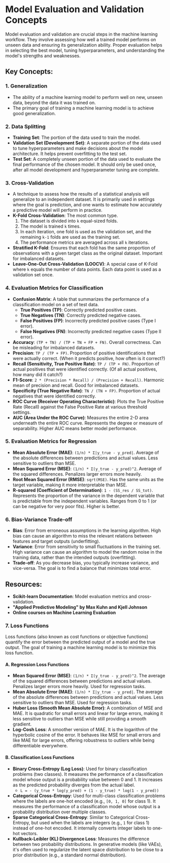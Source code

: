 # Model Evaluation and Validation Concepts

Model evaluation and validation are crucial steps in the machine learning workflow. They involve assessing how well a trained model performs on unseen data and ensuring its generalization ability. Proper evaluation helps in selecting the best model, tuning hyperparameters, and understanding the model's strengths and weaknesses.

## Key Concepts:

### 1. Generalization

*   The ability of a machine learning model to perform well on new, unseen data, beyond the data it was trained on.
*   The primary goal of training a machine learning model is to achieve good generalization.

### 2. Data Splitting

*   **Training Set**: The portion of the data used to train the model.
*   **Validation Set (Development Set)**: A separate portion of the data used to tune hyperparameters and make decisions about the model architecture. It helps prevent overfitting to the test set.
*   **Test Set**: A completely unseen portion of the data used to evaluate the final performance of the chosen model. It should only be used once, after all model development and hyperparameter tuning are complete.

### 3. Cross-Validation

*   A technique to assess how the results of a statistical analysis will generalize to an independent dataset. It is primarily used in settings where the goal is prediction, and one wants to estimate how accurately a predictive model will perform in practice.
*   **K-Fold Cross-Validation**: The most common type.
    1.  The dataset is divided into `k` equal-sized folds.
    2.  The model is trained `k` times.
    3.  In each iteration, one fold is used as the validation set, and the remaining `k-1` folds are used as the training set.
    4.  The performance metrics are averaged across all `k` iterations.
*   **Stratified K-Fold**: Ensures that each fold has the same proportion of observations with a given target class as the original dataset. Important for imbalanced datasets.
*   **Leave-One-Out Cross-Validation (LOOCV)**: A special case of K-Fold where `k` equals the number of data points. Each data point is used as a validation set once.

### 4. Evaluation Metrics for Classification

*   **Confusion Matrix**: A table that summarizes the performance of a classification model on a set of test data.
    *   **True Positives (TP)**: Correctly predicted positive cases.
    *   **True Negatives (TN)**: Correctly predicted negative cases.
    *   **False Positives (FP)**: Incorrectly predicted positive cases (Type I error).
    *   **False Negatives (FN)**: Incorrectly predicted negative cases (Type II error).
*   **Accuracy**: `(TP + TN) / (TP + TN + FP + FN)`. Overall correctness. Can be misleading for imbalanced datasets.
*   **Precision**: `TP / (TP + FP)`. Proportion of positive identifications that were actually correct. (When it predicts positive, how often is it correct?)
*   **Recall (Sensitivity, True Positive Rate)**: `TP / (TP + FN)`. Proportion of actual positives that were identified correctly. (Of all actual positives, how many did it catch?)
*   **F1-Score**: `2 * (Precision * Recall) / (Precision + Recall)`. Harmonic mean of precision and recall. Good for imbalanced datasets.
*   **Specificity (True Negative Rate)**: `TN / (TN + FP)`. Proportion of actual negatives that were identified correctly.
*   **ROC Curve (Receiver Operating Characteristic)**: Plots the True Positive Rate (Recall) against the False Positive Rate at various threshold settings.
*   **AUC (Area Under the ROC Curve)**: Measures the entire 2-D area underneath the entire ROC curve. Represents the degree or measure of separability. Higher AUC means better model performance.

### 5. Evaluation Metrics for Regression

*   **Mean Absolute Error (MAE)**: `(1/n) * Σ|y_true - y_pred|`. Average of the absolute differences between predictions and actual values. Less sensitive to outliers than MSE.
*   **Mean Squared Error (MSE)**: `(1/n) * Σ(y_true - y_pred)^2`. Average of the squared differences. Penalizes larger errors more heavily.
*   **Root Mean Squared Error (RMSE)**: `sqrt(MSE)`. Has the same units as the target variable, making it more interpretable than MSE.
*   **R-squared (Coefficient of Determination)**: `1 - (SS_res / SS_tot)`. Represents the proportion of the variance in the dependent variable that is predictable from the independent variables. Ranges from 0 to 1 (or can be negative for very poor fits). Higher is better.

### 6. Bias-Variance Trade-off

*   **Bias**: Error from erroneous assumptions in the learning algorithm. High bias can cause an algorithm to miss the relevant relations between features and target outputs (underfitting).
*   **Variance**: Error from sensitivity to small fluctuations in the training set. High variance can cause an algorithm to model the random noise in the training data, rather than the intended outputs (overfitting).
*   **Trade-off**: As you decrease bias, you typically increase variance, and vice-versa. The goal is to find a balance that minimizes total error.

## Resources:

*   **Scikit-learn Documentation**: Model evaluation metrics and cross-validation.
*   **"Applied Predictive Modeling" by Max Kuhn and Kjell Johnson**
*   **Online courses on Machine Learning Evaluation**

### 7. Loss Functions

Loss functions (also known as cost functions or objective functions) quantify the error between the predicted output of a model and the true output. The goal of training a machine learning model is to minimize this loss function.

#### A. Regression Loss Functions

*   **Mean Squared Error (MSE)**: `(1/n) * Σ(y_true - y_pred)^2`. The average of the squared differences between predictions and actual values. Penalizes larger errors more heavily. Used for regression tasks.
*   **Mean Absolute Error (MAE)**: `(1/n) * Σ|y_true - y_pred|`. The average of the absolute differences between predictions and actual values. Less sensitive to outliers than MSE. Used for regression tasks.
*   **Huber Loss (Smooth Mean Absolute Error)**: A combination of MSE and MAE. It is quadratic for small errors and linear for large errors, making it less sensitive to outliers than MSE while still providing a smooth gradient.
*   **Log-Cosh Loss**: A smoother version of MAE. It is the logarithm of the hyperbolic cosine of the error. It behaves like MSE for small errors and like MAE for large errors, offering robustness to outliers while being differentiable everywhere.

#### B. Classification Loss Functions

*   **Binary Cross-Entropy (Log Loss)**: Used for binary classification problems (two classes). It measures the performance of a classification model whose output is a probability value between 0 and 1. It increases as the predicted probability diverges from the actual label.
    *   `L = - (y_true * log(y_pred) + (1 - y_true) * log(1 - y_pred))`
*   **Categorical Cross-Entropy**: Used for multi-class classification problems where the labels are one-hot encoded (e.g., `[0, 1, 0]` for class 1). It measures the performance of a classification model whose output is a probability distribution over multiple classes.
*   **Sparse Categorical Cross-Entropy**: Similar to Categorical Cross-Entropy, but used when the labels are integers (e.g., `1` for class 1) instead of one-hot encoded. It internally converts integer labels to one-hot vectors.
*   **Kullback-Leibler (KL) Divergence Loss**: Measures the difference between two probability distributions. In generative models (like VAEs), it's often used to regularize the latent space distribution to be close to a prior distribution (e.g., a standard normal distribution).

